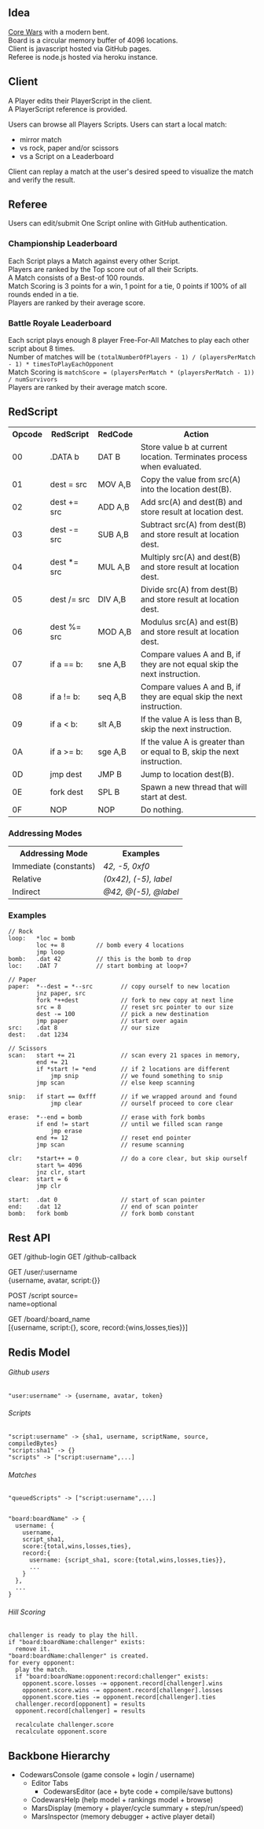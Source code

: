 ## Idea

[Core Wars](http://corewar.co.uk/cwg.txt) with a modern bent.  
Board is a circular memory buffer of 4096 locations.  
Client is javascript hosted via GitHub pages.  
Referee is node.js hosted via heroku instance.  

## Client

A Player edits their PlayerScript in the client.  
A PlayerScript reference is provided.  

Users can browse all Players Scripts.
Users can start a local match:
  - mirror match
  - vs rock, paper and/or scissors
  - vs a Script on a Leaderboard

Client can replay a match at the user's desired speed to visualize the match and verify the result.

## Referee

Users can edit/submit One Script online with GitHub authentication.  


### Championship Leaderboard

Each Script plays a Match against every other Script.  
Players are ranked by the Top score out of all their Scripts.  
A Match consists of a Best-of 100 rounds.  
Match Scoring is 3 points for a win, 1 point for a tie, 0 points if 100% of all rounds ended in a tie.  
Players are ranked by their average score. 


### Battle Royale Leaderboard

Each script plays enough 8 player Free-For-All Matches to play each other script about 8 times.  
Number of matches will be ```(totalNumberOfPlayers - 1) / (playersPerMatch - 1) * timesToPlayEachOpponent```  
Match Scoring is ```matchScore = (playersPerMatch * (playersPerMatch - 1)) / numSurvivors```  
Players are ranked by their average match score.  


## RedScript

<table>
  <tr><th>Opcode</th><th>RedScript</th><th>RedCode</th><th>Action</th></tr>
  <tr>
    <td>00</td>
    <td>.DATA b</td>
    <td>DAT B</td>
    <td>Store value b at current location. Terminates process when evaluated.</td>
  </tr>
  <tr>
    <td>01</td>
    <td>dest = src</td>
    <td>MOV A,B</td>
    <td>Copy the value from src(A) into the location dest(B).</td>
  </tr>
  <tr>
    <td>02</td>
    <td>dest += src</td>
    <td>ADD A,B</td>
    <td>Add src(A) and dest(B) and store result at location dest.</td>
  </tr>
  <tr>
    <td>03</td>
    <td>dest -= src</td>
    <td>SUB A,B</td>
    <td>Subtract src(A) from dest(B) and store result at location dest.</td>
  </tr>
  <tr>
    <td>04</td>
    <td>dest *= src</td>
    <td>MUL A,B</td>
    <td>Multiply src(A) and dest(B) and store result at location dest.</td>
  </tr>
  <tr>
    <td>05</td>
    <td>dest /= src</td>
    <td>DIV A,B</td>
    <td>Divide src(A) from dest(B) and store result at location dest.</td>
  </tr>
  <tr>
    <td>06</td>
    <td>dest %= src</td>
    <td>MOD A,B</td>
    <td>Modulus src(A) and est(B) and store result at location dest.</td>
  </tr>
  <tr>
    <td>07</td>
    <td>if a == b:</td>
    <td>sne A,B</td>
    <td>Compare values A and B, if they are not equal skip the next instruction.</td>
  </tr>
  <tr>
    <td>08</td>
    <td>if a != b:</td>
    <td>seq A,B</td>
    <td>Compare values A and B, if they are equal skip the next instruction.</td>
  </tr>
  <tr>
    <td>09</td>
    <td>if a &lt; b:</td>
    <td>slt A,B</td>
    <td>If the value A is less than B, skip the next instruction.</td>
  </tr>
  <tr>
    <td>0A</td>
    <td>if a >= b:</td>
    <td>sge A,B</td>
    <td>If the value A is greater than or equal to B, skip the next instruction.</td>
  </tr>
  <tr>
    <td>0D</td>
    <td>jmp dest</td>
    <td>JMP B</td>
    <td>Jump to location dest(B).</td>
  </tr>
  <tr>
    <td>0E</td>
    <td>fork dest</td>
    <td>SPL B</td>
    <td>Spawn a new thread that will start at dest.</td>
  </tr>
  <tr>
    <td>0F</td>
    <td>NOP</td>
    <td>NOP</td>
    <td>Do nothing.</td>
  </tr>

</table>

### Addressing Modes

<table>
  <tr><th>Addressing Mode</th><th>Examples</th></tr>
  <tr>
    <td>Immediate (constants)</td>
    <td><em>42, -5, 0xf0</em></td>
  </tr>
  <tr>
    <td>Relative</td>
    <td><em>(0x42), (-5), label</em></td>
  </tr>
  <tr>
    <td>Indirect</td>
    <td><em>@42, @(-5), @label</em></td>
  </tr>

</table>


### Examples
```
// Rock
loop:   *loc = bomb
        loc += 8         // bomb every 4 locations
        jmp loop
bomb:   .dat 42          // this is the bomb to drop
loc:    .DAT 7           // start bombing at loop+7
```



```
// Paper
paper:  *--dest = *--src        // copy ourself to new location
        jnz paper, src          
        fork *++dest            // fork to new copy at next line
        src = 8                 // reset src pointer to our size
        dest -= 100             // pick a new destination
        jmp paper               // start over again
src:    .dat 8                  // our size
dest:   .dat 1234
```

```
// Scissors
scan:   start += 21             // scan every 21 spaces in memory, 
        end += 21
        if *start != *end       // if 2 locations are different 
            jmp snip            // we found something to snip
        jmp scan                // else keep scanning

snip:   if start == 0xfff       // if we wrapped around and found 
            jmp clear           // ourself proceed to core clear

erase:  *--end = bomb           // erase with fork bombs
        if end != start         // until we filled scan range
            jmp erase
        end += 12               // reset end pointer
        jmp scan                // resume scanning

clr:    *start++ = 0            // do a core clear, but skip ourself
        start %= 4096
        jnz clr, start
clear:  start = 6 
        jmp clr

start:  .dat 0                  // start of scan pointer
end:    .dat 12                 // end of scan pointer
bomb:   fork bomb               // fork bomb constant
```





## Rest API

GET /github-login
GET /github-callback

GET /user/:username   
  {username, avatar, script:{}}


POST /script
  source=  
  name=optional


GET /board/:board_name  
  [{username, script:{}, score, record:{wins,losses,ties}}]



## Redis Model

###### Github users
```
"user:username" -> {username, avatar, token}

```

###### Scripts
```
"script:username" -> {sha1, username, scriptName, source, compiledBytes}
"script:sha1" -> {}
"scripts" -> ["script:username",...]
```

###### Matches
```
"queuedScripts" -> ["script:username",...]


"board:boardName" -> {
  username: {
    username, 
    script_sha1, 
    score:{total,wins,losses,ties}, 
    record:{
      username: {script_sha1, score:{total,wins,losses,ties}},
      ...
    }
  },
  ...
}
```

###### Hill Scoring
```
challenger is ready to play the hill.  
if "board:boardName:challenger" exists:  
  remove it.   
"board:boardName:challenger" is created.  
for every opponent:  
  play the match.  
  if "board:boardName:opponent:record:challenger" exists:  
    opponent.score.losses -= opponent.record[challenger].wins  
    opponent.score.wins -= opponent.record[challenger].losses  
    opponent.score.ties -= opponent.record[challenger].ties  
  challenger.record[opponent] = results  
  opponent.record[challenger] = results  

  recalculate challenger.score  
  recalculate opponent.score  
```


## Backbone Hierarchy


- CodewarsConsole (game console + login / username)
  - Editor Tabs
    - CodewarsEditor (ace + byte code + compile/save buttons)
  - CodewarsHelp (help model + rankings model + browse)
  - MarsDisplay (memory + player/cycle summary + step/run/speed)
  - MarsInspector (memory debugger + active player detail)
